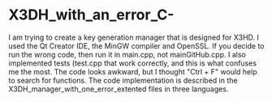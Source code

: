 # X3DH_with_an_error_C-

I am trying to create a key generation manager that is designed for X3HD. I used the Qt Creator IDE, the MinGW 
compiler and OpenSSL. If you decide to run the wrong code, then run it in main.cpp, not mainGitHub.cpp. I also 
implemented tests (test.cpp that work correctly, and this is what confuses me the most. The code looks awkward, 
but I thought "Ctrl + F" would help to search for functions. The code implementation is described in the 
X3DH_manager_with_one_error_extented files in three languages.
